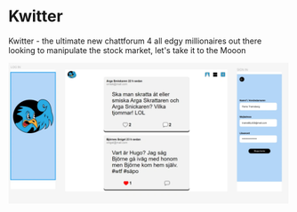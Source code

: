 # Kwitter

Kwitter - the ultimate new chattforum 4 all edgy millionaires out there looking to manipulate the stock market, let's take it to the Mooon

![Kwitter Logo](./frontend/public/kwitter.png)
